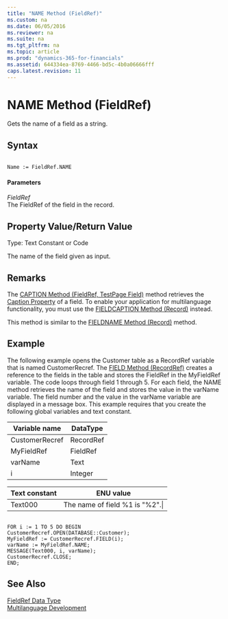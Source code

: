 ```yaml
---
title: "NAME Method (FieldRef)"
ms.custom: na
ms.date: 06/05/2016
ms.reviewer: na
ms.suite: na
ms.tgt_pltfrm: na
ms.topic: article
ms.prod: "dynamics-365-for-financials"
ms.assetid: 644334ea-8769-4466-bd5c-4b0a06666fff
caps.latest.revision: 11
---
```

# NAME Method (FieldRef)
Gets the name of a field as a string.  

## Syntax  

```  

Name := FieldRef.NAME  
```  

#### Parameters  
 *FieldRef*  
 The FieldRef of the field in the record.  

## Property Value/Return Value  
 Type: Text Constant or Code  

 The name of the field given as input.  

## Remarks  
 The [CAPTION Method \(FieldRef, TestPage Field\)](devenv-CAPTION-Method-FieldRef-TestPage-Field.md) method retrieves the [Caption Property](../devenv-Caption-Property.md) of a field. To enable your application for multilanguage functionality, you must use the [FIELDCAPTION Method \(Record\)](devenv-FIELDCAPTION-Method-Record.md) instead.  

 This method is similar to the [FIELDNAME Method \(Record\)](devenv-FIELDNAME-Method-Record.md) method.  

## Example  
 The following example opens the Customer table as a RecordRef variable that is named CustomerRecref. The [FIELD Method \(RecordRef\)](devenv-FIELD-Method-RecordRef.md) creates a reference to the fields in the table and stores the FieldRef in the MyFieldRef variable. The code loops through field 1 through 5. For each field, the NAME method retrieves the name of the field and stores the value in the varName variable. The field number and the value in the varName variable are displayed in a message box. This example requires that you create the following global variables and text constant.  

|Variable name|DataType|  
|-------------------|--------------|  
|CustomerRecref|RecordRef|  
|MyFieldRef|FieldRef|  
|varName|Text|  
|i|Integer|  

|Text constant|ENU value|  
|-------------------|---------------|  
|Text000|The name of field %1 is "%2".\\|  

```  

FOR i := 1 TO 5 DO BEGIN  
CustomerRecref.OPEN(DATABASE::Customer);  
MyFieldRef := CustomerRecref.FIELD(i);  
varName := MyFieldRef.NAME;  
MESSAGE(Text000, i, varName);  
CustomerRecref.CLOSE;  
END;  

```  

## See Also  
 [FieldRef Data Type](../datatypes/devenv-FieldRef-Data-Type.md)   
 [Multilanguage Development](Multilanguage-Development.md)
